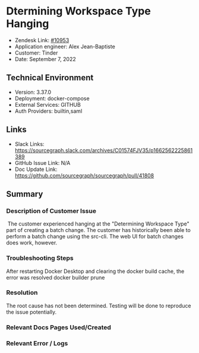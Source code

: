 ​
# Dtermining Workspace Type Hanging <!-- Ticket Title  Hint: include keywords to make it searchable -->

- Zendesk Link: [#10953](https://sourcegraph.zendesk.com/agent/tickets/10953)
- Application engineer: Alex Jean-Baptiste
- Customer: Tinder <!-- Redact if this contains personally identifying information -->
- Date: September 7, 2022

<!-- Data populated from integration, speak to Ben Gordon or Michael Bali if not working -->
<!-- During Internal team trial, fill missing data manually (we are waiting for all data to sync) -->

## Technical Environment
- Version: 3.37.0​
- Deployment: docker-compose
- External Services: GITHUB
- Auth Providers: builtin,saml


## Links
<!-- Data for application engineer manual entry -->
- Slack Links: https://sourcegraph.slack.com/archives/C01574FJV35/p1662562225861389
- GitHub Issue Link: N/A
- Doc Update Link: https://github.com/sourcegraph/sourcegraph/pull/41808

## Summary
### Description of Customer Issue
​
The customer experienced hanging at the "Determining Workspace Type" part of creating a batch change. The customer has historically been able to perform a batch change using the src-cli. The web UI for batch changes does work, however.
​
### Troubleshooting Steps
After restarting Docker Desktop and clearing the docker build cache, the error was resolved docker builder prune
​
### Resolution
The root cause has not been determined. Testing will be done to reproduce the issue potentially. 
​
### Relevant Docs Pages Used/Created

### Relevant Error / Logs
<!-- Please redact keys, tokens, and personal identifying information -->


<!-- Once complete, upload a copy to https://github.com/sourcegraph/support-tools-internal/tree/main/resolved-tickets as a .md file -->
<!-- Name the file 10953.md -->
